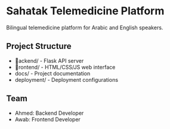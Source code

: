 ﻿# Sahatak Telemedicine Platform

Bilingual telemedicine platform for Arabic and English speakers.

## Project Structure

- ackend/ - Flask API server
- rontend/ - HTML/CSS/JS web interface
- docs/ - Project documentation
- deployment/ - Deployment configurations

## Team

- Ahmed: Backend Developer
- Awab: Frontend Developer